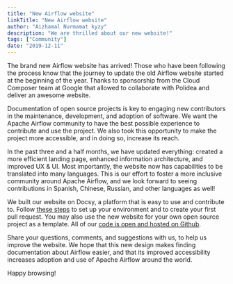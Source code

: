 ```yaml
---
title: "New Airflow website"
linkTitle: "New Airflow website"
author: "Aizhamal Nurmamat kyzy"
description: "We are thrilled about our new website!"
tags: ["Community"]
date: "2019-12-11"
---
```


The brand new Airflow website has arrived! Those who have been following the process know that the journey 
to update the old Airflow website started at the beginning of the year. 
Thanks to sponsorship from the Cloud Composer team at Google that allowed to 
collaborate with Polidea and deliver an awesome website.

Documentation of open source projects is key to engaging new contributors in the maintenance, 
development, and adoption of software. We want the Apache Airflow community to have 
the best possible experience to contribute and use the project. We also took this opportunity to make the project 
more accessible, and in doing so, increase its reach.

In the past three and a half months, we have updated everything: created a more efficient landing page, 
enhanced information architecture, and improved UX & UI. Most importantly, the website now has capabilities 
to be translated into many languages. This is our effort to foster a more inclusive community around 
Apache Airflow, and we look forward to seeing contributions in Spanish, Chinese, Russian, and other languages as well! 

We built our website on Docsy, a platform that is easy to use and contribute to. Follow 
[these steps](https://github.com/apache/airflow-site/blob/aip-11/README.md) to set up your environment and 
to create your first pull request. You may also use 
the new website for your own open source project as a template. 
All of our [code is open and hosted on Github](https://github.com/apache/airflow-site/tree/aip-11).

Share your questions, comments, and suggestions with us, to help us improve the website.
We hope that this new design makes finding documentation about Airflow easier, 
and that its improved accessibility increases adoption and use of Apache Airflow around the world.

Happy browsing!
